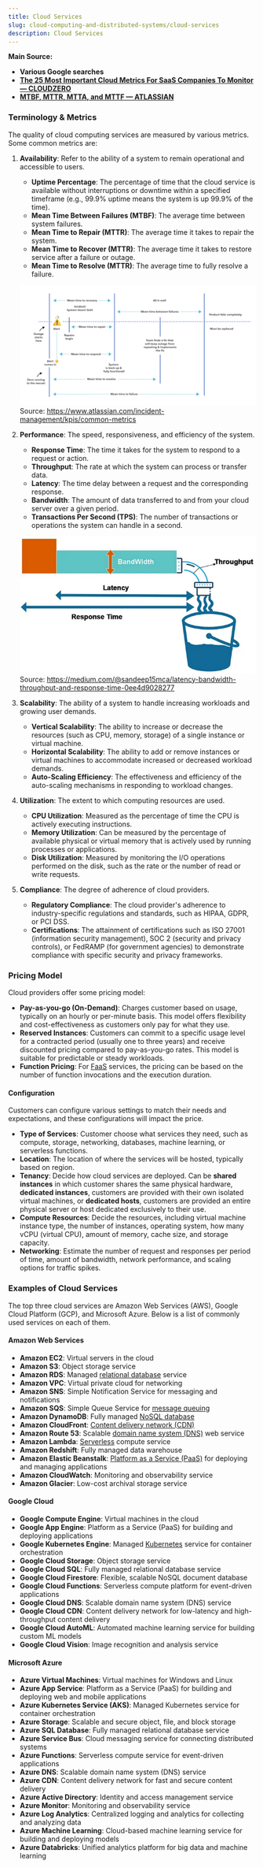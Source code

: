 ```yaml
---
title: Cloud Services
slug: cloud-computing-and-distributed-systems/cloud-services
description: Cloud Services
---
```


**Main Source:**

- **Various Google searches**
- **[The 25 Most Important Cloud Metrics For SaaS Companies To Monitor — CLOUDZERO](https://www.cloudzero.com/blog/cloud-metrics/)**
- **[MTBF, MTTR, MTTA, and MTTF — ATLASSIAN](https://www.atlassian.com/incident-management/kpis/common-metrics)**

### Terminology & Metrics

The quality of cloud computing services are measured by various metrics. Some common metrics are:

1. **Availability**: Refer to the ability of a system to remain operational and accessible to users.

   - **Uptime Percentage**: The percentage of time that the cloud service is available without interruptions or downtime within a specified timeframe (e.g., 99.9% uptime means the system is up 99.9% of the time).
   - **Mean Time Between Failures (MTBF)**: The average time between system failures.
   - **Mean Time to Repair (MTTR)**: The average time it takes to repair the system.
   - **Mean Time to Recover (MTTR)**: The average time it takes to restore service after a failure or outage.
   - **Mean Time to Resolve (MTTR)**: The average time to fully resolve a failure.

   ![Availability diagram](./availability.png)  
   Source: https://www.atlassian.com/incident-management/kpis/common-metrics

2. **Performance**: The speed, responsiveness, and efficiency of the system.

   - **Response Time**: The time it takes for the system to respond to a request or action.
   - **Throughput**: The rate at which the system can process or transfer data.
   - **Latency**: The time delay between a request and the corresponding response.
   - **Bandwidth**: The amount of data transferred to and from your cloud server over a given period.
   - **Transactions Per Second (TPS)**: The number of transactions or operations the system can handle in a second.

   ![Performance diagram with analogy](./performance.png)  
   Source: https://medium.com/@sandeep15mca/latency-bandwidth-throughput-and-response-time-0ee4d9028277

3. **Scalability**: The ability of a system to handle increasing workloads and growing user demands.

   - **Vertical Scalability**: The ability to increase or decrease the resources (such as CPU, memory, storage) of a single instance or virtual machine.
   - **Horizontal Scalability**: The ability to add or remove instances or virtual machines to accommodate increased or decreased workload demands.
   - **Auto-Scaling Efficiency**: The effectiveness and efficiency of the auto-scaling mechanisms in responding to workload changes.

4. **Utilization**: The extent to which computing resources are used.

   - **CPU Utilization**: Measured as the percentage of time the CPU is actively executing instructions.
   - **Memory Utilization**: Can be measured by the percentage of available physical or virtual memory that is actively used by running processes or applications.
   - **Disk Utilization**: Measured by monitoring the I/O operations performed on the disk, such as the rate or the number of read or write requests.

5. **Compliance**: The degree of adherence of cloud providers.

   - **Regulatory Compliance**: The cloud provider's adherence to industry-specific regulations and standards, such as HIPAA, GDPR, or PCI DSS.
   - **Certifications**: The attainment of certifications such as ISO 27001 (information security management), SOC 2 (security and privacy controls), or FedRAMP (for government agencies) to demonstrate compliance with specific security and privacy frameworks.

### Pricing Model

Cloud providers offer some pricing model:

- **Pay-as-you-go (On-Demand)**: Charges customer based on usage, typically on an hourly or per-minute basis. This model offers flexibility and cost-effectiveness as customers only pay for what they use.
- **Reserved Instances**: Customers can commit to a specific usage level for a contracted period (usually one to three years) and receive discounted pricing compared to pay-as-you-go rates. This model is suitable for predictable or steady workloads.
- **Function Pricing**: For [FaaS](/cloud-computing-and-distributed-systems/cloud-models#more-models) services, the pricing can be based on the number of function invocations and the execution duration.

#### Configuration

Customers can configure various settings to match their needs and expectations, and these configurations will impact the price.

- **Type of Services**: Customer choose what services they need, such as compute, storage, networking, databases, machine learning, or serverless functions.
- **Location**: The location of where the services will be hosted, typically based on region.
- **Tenancy**: Decide how cloud services are deployed. Can be **shared instances** in which customer shares the same physical hardware, **dedicated instances**, customers are provided with their own isolated virtual machines, or **dedicated hosts**, customers are provided an entire physical server or host dedicated exclusively to their use.
- **Compute Resources**: Decide the resources, including virtual machine instance type, the number of instances, operating system, how many vCPU (virtual CPU), amount of memory, cache size, and storage capacity.
- **Networking**: Estimate the number of request and responses per period of time, amount of bandwidth, network performance, and scaling options for traffic spikes.

### Examples of Cloud Services

The top three cloud services are Amazon Web Services (AWS), Google Cloud Platform (GCP), and Microsoft Azure. Below is a list of commonly used services on each of them.

#### Amazon Web Services

- **Amazon EC2**: Virtual servers in the cloud
- **Amazon S3**: Object storage service
- **Amazon RDS**: Managed [relational database](/database-system/relational-data) service
- **Amazon VPC**: Virtual private cloud for networking
- **Amazon SNS**: Simple Notification Service for messaging and notifications
- **Amazon SQS**: Simple Queue Service for [message queuing](/backend-system/message-broker)
- **Amazon DynamoDB**: Fully managed [NoSQL database](/database-system/nosql)
- **Amazon CloudFront**: [Content delivery network (CDN)](/software-engineering/system-design#cdn)
- **Amazon Route 53**: Scalable [domain name system (DNS)](/computer-networking/dns) web service
- **Amazon Lambda**: [Serverless](/backend-system/serverless) compute service
- **Amazon Redshift**: Fully managed data warehouse
- **Amazon Elastic Beanstalk**: [Platform as a Service (PaaS)](/cloud-computing-and-distributed-systems/cloud-models#common-models) for deploying and managing applications
- **Amazon CloudWatch**: Monitoring and observability service
- **Amazon Glacier**: Low-cost archival storage service

#### Google Cloud

- **Google Compute Engine**: Virtual machines in the cloud
- **Google App Engine**: Platform as a Service (PaaS) for building and deploying applications
- **Google Kubernetes Engine**: Managed [Kubernetes](/cloud-computing-and-distributed-systems/docker-and-kubernetes#kubernetes) service for container orchestration
- **Google Cloud Storage**: Object storage service
- **Google Cloud SQL**: Fully managed relational database service
- **Google Cloud Firestore**: Flexible, scalable NoSQL document database
- **Google Cloud Functions**: Serverless compute platform for event-driven applications
- **Google Cloud DNS**: Scalable domain name system (DNS) service
- **Google Cloud CDN**: Content delivery network for low-latency and high-throughput content delivery
- **Google Cloud AutoML**: Automated machine learning service for building custom ML models
- **Google Cloud Vision**: Image recognition and analysis service

#### Microsoft Azure

- **Azure Virtual Machines**: Virtual machines for Windows and Linux
- **Azure App Service**: Platform as a Service (PaaS) for building and deploying web and mobile applications
- **Azure Kubernetes Service (AKS)**: Managed Kubernetes service for container orchestration
- **Azure Storage**: Scalable and secure object, file, and block storage
- **Azure SQL Database**: Fully managed relational database service
- **Azure Service Bus**: Cloud messaging service for connecting distributed systems
- **Azure Functions**: Serverless compute service for event-driven applications
- **Azure DNS**: Scalable domain name system (DNS) service
- **Azure CDN**: Content delivery network for fast and secure content delivery
- **Azure Active Directory**: Identity and access management service
- **Azure Monitor**: Monitoring and observability service
- **Azure Log Analytics**: Centralized logging and analytics for collecting and analyzing data
- **Azure Machine Learning**: Cloud-based machine learning service for building and deploying models
- **Azure Databricks**: Unified analytics platform for big data and machine learning
